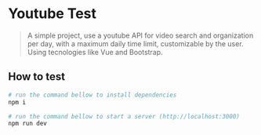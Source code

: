 # Youtube Test

> A simple project, use a youtube API for video search and organization per day, with a maximum daily time limit, customizable by the user. Using tecnologies like Vue and Bootstrap.

## How to test

``` bash
# run the command bellow to install dependencies
npm i

# run the command bellow to start a server (http://localhost:3000)
npm run dev
```

